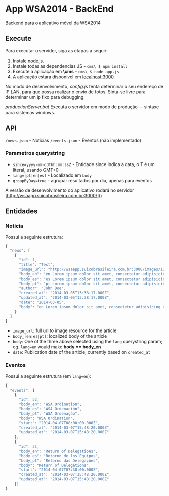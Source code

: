 App WSA2014 - BackEnd
===

Backend para o aplicativo móvel da WSA2014

Execute
---
Para executar o servidor, siga as etapas a seguir:

1. Instale [node.js](http://nodejs.org/).
2. Instale todas as dependencias JS - `cms\ $ npm install`
3. Execute a aplicação em **\cms** - `cms\ $ node app.js`
4. A aplicação estará disponível em [localhost:3000](http://localhost:3000)

No modo de desenvolvimento, *config.js* tenta determinar o seu endereço de IP LAN, para que possa realizar o envio de fotos. Sinta-se livre para determinar um ip fixo para debugging.

*productionServer.bat* Executa o servidor em modo de produção -- sintaxe para sistemas windows.

API
---
`/news.json` - Notícias
`/events.json` - Eventos (não implementado)

### Parametros querystring

- `since=yyyy-mm-ddThh:mm:ssZ` - Entidade since indica a data, o T é um literal, usando GMT+0
- `lang=[pt|en|es]` - Localizado em `body`
- `groupByDay=true` - agrupar resultados por dia, apenas para eventos

A versão de desenvolvimento do aplicativo rodará no servidor [http://wsaapp.suicobrasileira.com.br:3000/]()

Entidades
---

### Notícia
Possui a seguinte estrutura:
``` javascript
{
  "news": [
    {
      "id": 1,
      "title": "Test",
      "image_url": "http://wsaapp.suicobrasileira.com.br:3000/images/12345.png",
      "body_en": "en Lorem ipsum dolor sit amet, consectetur adipisicing elit. Fugit, alias illum temporibus ea perspiciatis dolorum similique nam laborum recusandae. Quis, ab, excepturi modi nemo eligendi dicta ad repudiandae aut facilis.",
      "body_es": "es Lorem ipsum dolor sit amet, consectetur adipisicing elit. Repellat, impedit, eius eaque vero nam illum dignissimos vitae ad temporibus voluptas recusandae facilis placeat quas maiores debitis ipsum qui ab quisquam.",
      "body_pt": "pt Lorem ipsum dolor sit amet, consectetur adipisicing elit. Ipsum, minima repellendus placeat sequi. Veritatis, a, eum, suscipit culpa dolorem deserunt eveniet quos iste adipisci tempora quae ducimus officia nulla quia.",
      "author": "John Doe",
      "created_at": "2014-03-05T13:38:17.000Z",
      "updated_at": "2014-03-05T13:38:17.000Z",
      "date": "2014-03-05",
      "body": "en Lorem ipsum dolor sit amet, consectetur adipisicing elit. Fugit, alias illum temporibus ea perspiciatis dolorum similique nam laborum recusandae. Quis, ab, excepturi modi nemo eligendi dicta ad repudiandae aut facilis."
    }
  ]
}
```

- `image_url`: full url to image resource for the article
- `body_[en|es|pt]`: localized body of the article
- `body`: One of the three above selected using the `lang` querystring param; eg. `lang=en` would make **body == body_en**
- `date`: Publication date of the article, currently based on `created_at`

### Eventos
Possui a seguinte estrutura (em `lang=en`):

``` javascript
{
  "events": [
    {
      "id": 52,
      "body_en": "WSA Ordination",
      "body_es": "WSA Ordenación",
      "body_pt": "WSA Ordenação",
      "body": "WSA Ordination",
      "start": "2014-04-07T08:00:00.000Z",
      "created_at": "2014-03-07T15:48:20.000Z",
      "updated_at": "2014-03-07T15:48:20.000Z"
    },
    {
      "id": 51,
      "body_en": "Return of Delegations",
      "body_es": "Retorno de los Equipos",
      "body_pt": "Retorno das Delegações",
      "body": "Return of Delegations",
      "start": "2014-04-07T07:30:00.000Z",
      "created_at": "2014-03-07T15:48:20.000Z",
      "updated_at": "2014-03-07T15:48:20.000Z"
    }]
}
```
